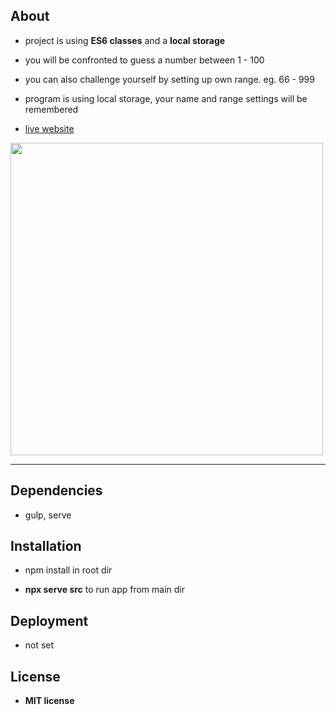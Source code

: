 ## About

- project is using **ES6 classes** and a **local storage**

- you will be confronted to guess a number between 1 - 100

- you can also challenge yourself by setting up own range. eg. 66 - 999

- program is using local storage, your name and range settings will be remembered

- [live website](https://guess-a-number-klauza.netlify.app/)

<img src="https://user-images.githubusercontent.com/43997053/115115379-25011d80-9f8c-11eb-9da0-190b7e0f21f8.PNG" width="500">

<br/>

---

## Dependencies

- gulp, serve

## Installation

- npm install in root dir

- **npx serve src** to run app from main dir

## Deployment

- not set

## License

- **MIT license**
